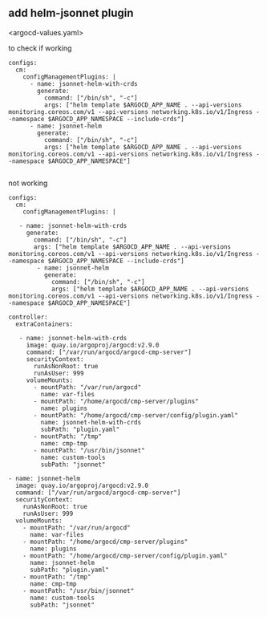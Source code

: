 ## add helm-jsonnet plugin

<argocd-values.yaml>

to check if working

```
configs:
  cm:
    configManagementPlugins: |
      - name: jsonnet-helm-with-crds
        generate:
          command: ["/bin/sh", "-c"]
          args: ["helm template $ARGOCD_APP_NAME . --api-versions monitoring.coreos.com/v1 --api-versions networking.k8s.io/v1/Ingress --namespace $ARGOCD_APP_NAMESPACE --include-crds"]
      - name: jsonnet-helm
        generate:
          command: ["/bin/sh", "-c"]
          args: ["helm template $ARGOCD_APP_NAME . --api-versions monitoring.coreos.com/v1 --api-versions networking.k8s.io/v1/Ingress --namespace $ARGOCD_APP_NAMESPACE"]


```





not working

```
configs:
  cm:
    configManagementPlugins: |

   - name: jsonnet-helm-with-crds
     generate:
       command: ["/bin/sh", "-c"]
       args: ["helm template $ARGOCD_APP_NAME . --api-versions monitoring.coreos.com/v1 --api-versions networking.k8s.io/v1/Ingress --namespace $ARGOCD_APP_NAMESPACE --include-crds"]
        - name: jsonnet-helm
          generate:
            command: ["/bin/sh", "-c"]
            args: ["helm template $ARGOCD_APP_NAME . --api-versions monitoring.coreos.com/v1 --api-versions networking.k8s.io/v1/Ingress --namespace $ARGOCD_APP_NAMESPACE"]

controller:
  extraContainers:

   - name: jsonnet-helm-with-crds
     image: quay.io/argoproj/argocd:v2.9.0
     command: ["/var/run/argocd/argocd-cmp-server"]
     securityContext:
       runAsNonRoot: true
       runAsUser: 999
     volumeMounts:
       - mountPath: "/var/run/argocd"
         name: var-files
       - mountPath: "/home/argocd/cmp-server/plugins"
         name: plugins
       - mountPath: "/home/argocd/cmp-server/config/plugin.yaml"
         name: jsonnet-helm-with-crds
         subPath: "plugin.yaml"
       - mountPath: "/tmp"
         name: cmp-tmp
       - mountPath: "/usr/bin/jsonnet"
         name: custom-tools
         subPath: "jsonnet"

```



    - name: jsonnet-helm
      image: quay.io/argoproj/argocd:v2.9.0
      command: ["/var/run/argocd/argocd-cmp-server"]
      securityContext:
        runAsNonRoot: true
        runAsUser: 999
      volumeMounts:
        - mountPath: "/var/run/argocd"
          name: var-files
        - mountPath: "/home/argocd/cmp-server/plugins"
          name: plugins
        - mountPath: "/home/argocd/cmp-server/config/plugin.yaml"
          name: jsonnet-helm
          subPath: "plugin.yaml"
        - mountPath: "/tmp"
          name: cmp-tmp
        - mountPath: "/usr/bin/jsonnet"
          name: custom-tools
          subPath: "jsonnet"
